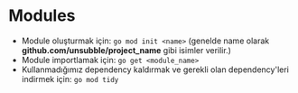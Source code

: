 # Modules
- Module oluşturmak için: `go mod init <name>` (genelde name olarak **github.com/unsubble/project_name** gibi isimler verilir.)
- Module importlamak için: `go get <module_name>`
- Kullanmadığımız dependency kaldırmak ve gerekli olan dependency'leri indirmek için: `go mod tidy`
  